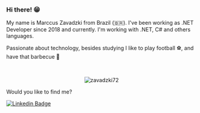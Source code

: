 ### Hi there! 😁 

My name is Marccus Zavadzki from Brazil (🇧🇷). I've been working as .NET  Developer since 2018 and currently. I'm working with .NET, C# and others languages.

Passionate about technology, besides studying I like to play football ⚽, and have that barbecue 🥩

<br />

<p align="center">
<img src="https://github-readme-stats.vercel.app/api?username=zavadzki72&show_icons=true" alt="zavadzki72"/>
</p>

Would you like to find me?

[![Linkedin Badge](https://img.shields.io/badge/-LinkedIn-blue?style=flat-square&logo=Linkedin&logoColor=white&link=https://www.linkedin.com/in/marccus-zava)](https://www.linkedin.com/in/marccus-zava)
